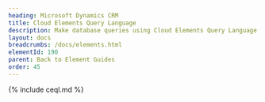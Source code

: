 ```yaml
---
heading: Microsoft Dynamics CRM
title: Cloud Elements Query Language
description: Make database queries using Cloud Elements Query Language.
layout: docs
breadcrumbs: /docs/elements.html
elementId: 190
parent: Back to Element Guides
order: 45
---
```


{% include ceql.md %}
